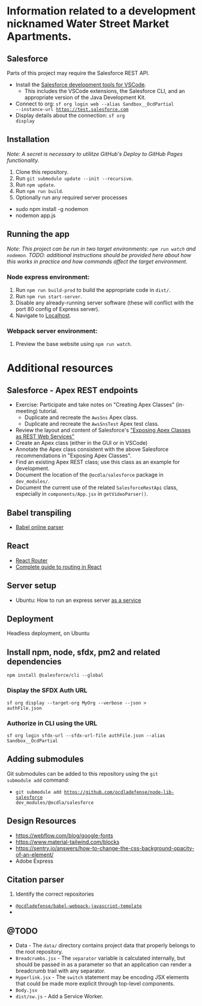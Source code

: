 

# Information related to a development nicknamed Water Street Market Apartments.


## Salesforce
Parts of this project may require the Salesforce REST API.
* Install the [Salesforce development tools for VSCode](https://developer.salesforce.com/docs/platform/sfvscode-extensions/guide/install).
  * This includes the VSCode extensions, the Salesforce CLI, and an appropriate version of the Java Development Kit.
* Connect to org: <code>sf org login web --alias Sandbox__OcdPartial --instance-url https://test.salesforce.com</code>
* Display details about the connection: <code>sf org display</code>


## Installation
_Note: A secret is necessary to utilitze GitHub's Deploy to GitHub Pages functionality._
1. Clone this repository.
2. Run <code>git submodule update --init --recursive</code>.
3. Run <code>npm update</code>.
4. Run <code>npm run build</code>.
5. Optionally run any required server processes
 * sudo npm install -g nodemon
 * nodemon app.js

## Running the app
_Note: This project can be run in two target environments: <code>npm run watch</code> and <code>nodemon</code>.  TODO: additional instructions should be provided here about how this works in practice and how commands affect the target environment._
### Node express environment:
1. Run <code>npm run build-prod</code> to build the appropriate code in <code>dist/</code>.
2. Run <code>npm run start-server</code>.
3. Disable any already-running server software (these will conflict with the port 80 config of Express server).
4. Navigate to [Localhost](http://localhost).

### Webpack server environment:
1. Preview the base website using <code>npm run watch</code>.

# Additional resources

## Salesforce - Apex REST endpoints
* Exercise: Participate and take notes on "Creating Apex Classes" (in-meeting) tutorial.
  * Duplicate and recreate the <code>AwsSns</code> Apex class.
  * Duplicate and recreate the <code>AwsSnsTest</code> Apex test class.
* Review the layout and content of Salesforce's ["Exposing Apex Classes as REST Web Services"](https://developer.salesforce.com/docs/atlas.en-us.apexcode.meta/apexcode/apex_rest.htm)
* Create an Apex class (either in the GUI or in VSCode)
* Annotate the Apex class consistent with the above Salesforce recommendations in "Exposing Apex Classes".
* Find an existing Apex REST class; use this class as an example for development.
* Document the location of the <code>@ocdla/salesforce</code> package in <code>dev_modules/</code>.
* Document the current use of the related <code>SalesforceRestApi</code> class, especially in <code>components/App.jsx</code> in <code>getVideoParser()</code>.


## Babel transpiling
* [Babel online parser](https://babeljs.io/repl/#?browsers=defaults)

## React
* [React Router](https://reactrouter.com/start/framework/navigating)
* [Complete guide to routing in React](https://hygraph.com/blog/routing-in-react)

## Server setup
* Ubuntu: How to run an express server [as a service](https://www.google.com/search?q=ubuntu+how+to+run+a+node+express+server+as+a+service)

## Deployment
Headless deployment, on Ubuntu
## Install npm, node, sfdx, pm2 and related dependencies
<code>npm install @salesforce/cli --global</code>

### Display the SFDX Auth URL
<code>sf org display --target-org MyOrg --verbose --json > authFile.json</code>

### Authorize in CLI using the URL
<code>sf org login sfdx-url --sfdx-url-file authFile.json --alias Sandbox__OcdPartial</code>


## Adding submodules
Git submodules can be added to this repository using the <code>git submodule add</code> command:
* <code>git submodule add https://github.com/ocdladefense/node-lib-salesforce dev_modules/@ocdla/salesforce</code>


## Design Resources
* https://webflow.com/blog/google-fonts
* https://www.material-tailwind.com/blocks
* https://sentry.io/answers/how-to-change-the-css-background-opacity-of-an-element/
* Adobe Express

## Citation parser
1. Identify the correct repositories
  * [<code>@ocdladefense/babel-webpack-javascript-template</code>](https://github.com/ocdladefense/babel-webpack-javascript-template)
  * 


## @TODO
* Data - The <code>data/</code> directory contains project data that properly belongs to the root repository.
* <code>Breadcrumbs.jsx</code> - The <code>separator</code> variable is calculated internally, but should be passed in as a parameter so that an application can render a breadcrumb trail with any separator.
* <code>Hyperlink.jsx</code> - The <code>switch</code> statement may be encoding JSX elements that could be made more explicit through top-level components.
* <code>Body.jsx</code>
* <code>dist/sw.js</code> - Add a Service Worker.
